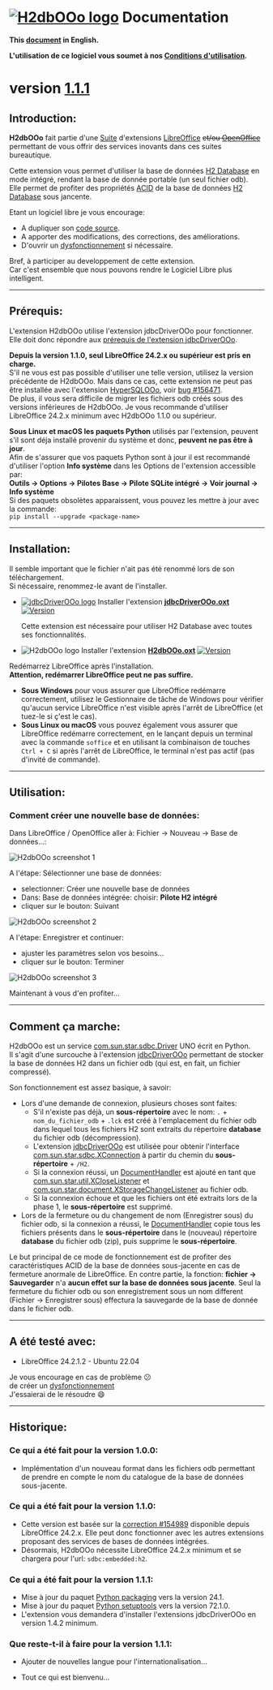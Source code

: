 <!--
╔════════════════════════════════════════════════════════════════════════════════════╗
║                                                                                    ║
║   Copyright (c) 2020 https://prrvchr.github.io                                     ║
║                                                                                    ║
║   Permission is hereby granted, free of charge, to any person obtaining            ║
║   a copy of this software and associated documentation files (the "Software"),     ║
║   to deal in the Software without restriction, including without limitation        ║
║   the rights to use, copy, modify, merge, publish, distribute, sublicense,         ║
║   and/or sell copies of the Software, and to permit persons to whom the Software   ║
║   is furnished to do so, subject to the following conditions:                      ║
║                                                                                    ║
║   The above copyright notice and this permission notice shall be included in       ║
║   all copies or substantial portions of the Software.                              ║
║                                                                                    ║
║   THE SOFTWARE IS PROVIDED "AS IS", WITHOUT WARRANTY OF ANY KIND,                  ║
║   EXPRESS OR IMPLIED, INCLUDING BUT NOT LIMITED TO THE WARRANTIES                  ║
║   OF MERCHANTABILITY, FITNESS FOR A PARTICULAR PURPOSE AND NONINFRINGEMENT.        ║
║   IN NO EVENT SHALL THE AUTHORS OR COPYRIGHT HOLDERS BE LIABLE FOR ANY             ║
║   CLAIM, DAMAGES OR OTHER LIABILITY, WHETHER IN AN ACTION OF CONTRACT,             ║
║   TORT OR OTHERWISE, ARISING FROM, OUT OF OR IN CONNECTION WITH THE SOFTWARE       ║
║   OR THE USE OR OTHER DEALINGS IN THE SOFTWARE.                                    ║
║                                                                                    ║
╚════════════════════════════════════════════════════════════════════════════════════╝
-->
# [![H2dbOOo logo][1]][2] Documentation

**This [document][3] in English.**

**L'utilisation de ce logiciel vous soumet à nos [Conditions d'utilisation][4].**

# version [1.1.1][5]

## Introduction:

**H2dbOOo** fait partie d'une [Suite][6] d'extensions [LibreOffice][7] ~~et/ou [OpenOffice][8]~~ permettant de vous offrir des services inovants dans ces suites bureautique.  

Cette extension vous permet d'utiliser la base de données [H2 Database][9] en mode intégré, rendant la base de donnée portable (un seul fichier odb).  
Elle permet de profiter des propriétés [ACID][10] de la base de données [H2 Database][11] sous jancente.

Etant un logiciel libre je vous encourage:
- A dupliquer son [code source][12].
- A apporter des modifications, des corrections, des améliorations.
- D'ouvrir un [dysfonctionnement][13] si nécessaire.

Bref, à participer au developpement de cette extension.  
Car c'est ensemble que nous pouvons rendre le Logiciel Libre plus intelligent.

___

## Prérequis:

L'extension H2dbOOo utilise l'extension jdbcDriverOOo pour fonctionner.  
Elle doit donc répondre aux [prérequis de l'extension jdbcDriverOOo][14].

**Depuis la version 1.1.0, seul LibreOffice 24.2.x ou supérieur est pris en charge.**  
S'il ne vous est pas possible d'utiliser une telle version, utilisez la version précédente de H2dbOOo. Mais dans ce cas, cette extension ne peut pas être installée avec l'extension [HyperSQLOOo][15], voir [bug #156471][16].  
De plus, il vous sera difficile de migrer les fichiers odb créés sous des versions inférieures de H2dbOOo. Je vous recommande d'utiliser LibreOffice 24.2.x minimum avec H2dbOOo 1.1.0 ou supérieur.

**Sous Linux et macOS les paquets Python** utilisés par l'extension, peuvent s'il sont déja installé provenir du système et donc, **peuvent ne pas être à jour**.  
Afin de s'assurer que vos paquets Python sont à jour il est recommandé d'utiliser l'option **Info système** dans les Options de l'extension accessible par:  
**Outils -> Options -> Pilotes Base -> Pilote SQLite intégré -> Voir journal -> Info système**  
Si des paquets obsolètes apparaissent, vous pouvez les mettre à jour avec la commande:  
`pip install --upgrade <package-name>`

___

## Installation:

Il semble important que le fichier n'ait pas été renommé lors de son téléchargement.  
Si nécessaire, renommez-le avant de l'installer.

- [![jdbcDriverOOo logo][17]][18] Installer l'extension **[jdbcDriverOOo.oxt][19]** [![Version][20]][19]

    Cette extension est nécessaire pour utiliser H2 Database avec toutes ses fonctionnalités.

- ![H2dbOOo logo][21] Installer l'extension **[H2dbOOo.oxt][22]** [![Version][23]][22]

Redémarrez LibreOffice après l'installation.  
**Attention, redémarrer LibreOffice peut ne pas suffire.**
- **Sous Windows** pour vous assurer que LibreOffice redémarre correctement, utilisez le Gestionnaire de tâche de Windows pour vérifier qu'aucun service LibreOffice n'est visible après l'arrêt de LibreOffice (et tuez-le si ç'est le cas).
- **Sous Linux ou macOS** vous pouvez également vous assurer que LibreOffice redémarre correctement, en le lançant depuis un terminal avec la commande `soffice` et en utilisant la combinaison de touches `Ctrl + C` si après l'arrêt de LibreOffice, le terminal n'est pas actif (pas d'invité de commande).

___

## Utilisation:

### Comment créer une nouvelle base de données:

Dans LibreOffice / OpenOffice aller à: Fichier -> Nouveau -> Base de données...:

![H2dbOOo screenshot 1][24]

A l'étape: Sélectionner une base de données:
- selectionner: Créer une nouvelle base de données
- Dans: Base de données intégrée: choisir: **Pilote H2 intégré**
- cliquer sur le bouton: Suivant

![H2dbOOo screenshot 2][25]

A l'étape: Enregistrer et continuer:
- ajuster les paramètres selon vos besoins...
- cliquer sur le bouton: Terminer

![H2dbOOo screenshot 3][26]

Maintenant à vous d'en profiter...

___

## Comment ça marche:

H2dbOOo est un service [com.sun.star.sdbc.Driver][27] UNO écrit en Python.  
Il s'agit d'une surcouche à l'extension [jdbcDriverOOo][18] permettant de stocker la base de données H2 dans un fichier odb (qui est, en fait, un fichier compressé).

Son fonctionnement est assez basique, à savoir:

- Lors d'une demande de connexion, plusieurs choses sont faites:
  - S'il n'existe pas déjà, un **sous-répertoire** avec le nom: `.` + `nom_du_fichier_odb` + `.lck` est créé à l'emplacement du fichier odb dans lequel tous les fichiers H2 sont extraits du répertoire **database** du fichier odb (décompression).
  - L'extension [jdbcDriverOOo][18] est utilisée pour obtenir l'interface [com.sun.star.sdbc.XConnection][28] à partir du chemin du **sous-répertoire** + `/H2`.
  - Si la connexion réussi, un [DocumentHandler][29] est ajouté en tant que [com.sun.star.util.XCloseListener][30] et [com.sun.star.document.XStorageChangeListener][31] au fichier odb.
  - Si la connexion échoue et que les fichiers ont été extraits lors de la phase 1, le **sous-répertoire** est supprimé.
- Lors de la fermeture ou du changement de nom (Enregistrer sous) du fichier odb, si la connexion a réussi, le [DocumentHandler][29] copie tous les fichiers présents dans le **sous-répertoire** dans le (nouveau) répertoire **database** du fichier odb (zip), puis supprime le **sous-répertoire**.

Le but principal de ce mode de fonctionnement est de profiter des caractéristiques ACID de la base de données sous-jacente en cas de fermeture anormale de LibreOffice.
En contre partie, la fonction: **fichier -> Sauvegarder** n'a **aucun effet sur la base de données sous jacente**. Seul la fermeture du fichier odb ou son enregistrement sous un nom different (Fichier -> Enregistrer sous) effectura la sauvegarde de la base de donnée dans le fichier odb.

___

## A été testé avec:

* LibreOffice 24.2.1.2 - Ubuntu 22.04

Je vous encourage en cas de problème :confused:  
de créer un [dysfonctionnement][13]  
J'essaierai de le résoudre :smile:

___

## Historique:

### Ce qui a été fait pour la version 1.0.0:

- Implémentation d'un nouveau format dans les fichiers odb permettant de prendre en compte le nom du catalogue de la base de données sous-jacente.

### Ce qui a été fait pour la version 1.1.0:

- Cette version est basée sur la [correction #154989][32] disponible depuis LibreOffice 24.2.x. Elle peut donc fonctionner avec les autres extensions proposant des services de bases de données intégrées.
- Désormais, H2dbOOo nécessite LibreOffice 24.2.x minimum et se chargera pour l'url: `sdbc:embedded:h2`.

### Ce qui a été fait pour la version 1.1.1:

- Mise à jour du paquet [Python packaging][33] vers la version 24.1.
- Mise à jour du paquet [Python setuptools][34] vers la version 72.1.0.
- L'extension vous demandera d'installer l'extensions jdbcDriverOOo en version 1.4.2 minimum.

### Que reste-t-il à faire pour la version 1.1.1:

- Ajouter de nouvelles langue pour l'internationalisation...

- Tout ce qui est bienvenu...

[1]: </img/h2db.svg#collapse>
[2]: <https://prrvchr.github.io/H2dbOOo/>
[3]: <https://prrvchr.github.io/H2dbOOo/>
[4]: <https://prrvchr.github.io/H2dbOOo/source/H2dbOOo/registration/TermsOfUse_fr>
[5]: <https://prrvchr.github.io/H2dbOOo/README_fr#historique>
[6]: <https://prrvchr.github.io/README_fr>
[7]: <https://fr.libreoffice.org/download/telecharger-libreoffice/>
[8]: <https://www.openoffice.org/fr/Telecharger/>
[9]: <https://github.com/h2database/h2database>
[10]: <https://en.wikipedia.org/wiki/ACID>
[11]: <https://www.h2database.com/html/features.html#logging_recovery>
[12]: <https://github.com/prrvchr/H2dbOOo/>
[13]: <https://github.com/prrvchr/H2dbOOo/issues/new>
[14]: <https://prrvchr.github.io/jdbcDriverOOo/README_fr#pr%C3%A9requis>
[15]: <https://prrvchr.github.io/HyperSQLOOo/README_fr#pr%C3%A9requis>
[16]: <https://bugs.documentfoundation.org/show_bug.cgi?id=156471>
[17]: <https://prrvchr.github.io/jdbcDriverOOo/img/jdbcDriverOOo.svg#middle>
[18]: <https://prrvchr.github.io/jdbcDriverOOo/README_fr>
[19]: <https://github.com/prrvchr/jdbcDriverOOo/releases/latest/download/jdbcDriverOOo.oxt>
[20]: <https://img.shields.io/github/v/tag/prrvchr/jdbcDriverOOo?label=latest#right>
[21]: <img/H2dbOOo.svg#middle>
[22]: <https://github.com/prrvchr/H2dbOOo/releases/latest/download/H2dbOOo.oxt>
[23]: <https://img.shields.io/github/downloads/prrvchr/H2dbOOo/latest/total?label=v1.1.0#right>
[24]: <img/H2dbOOo-1_fr.png>
[25]: <img/H2dbOOo-2_fr.png>
[26]: <img/H2dbOOo-3_fr.png>
[27]: <https://www.openoffice.org/api/docs/common/ref/com/sun/star/sdbc/Driver.html>
[28]: <https://www.openoffice.org/api/docs/common/ref/com/sun/star/sdbc/XConnection.html>
[29]: <https://github.com/prrvchr/H2dbOOo/blob/main/uno/lib/uno/embedded/documenthandler.py>
[30]: <https://www.openoffice.org/api/docs/common/ref/com/sun/star/util/XCloseListener.html>
[31]: <http://www.openoffice.org/api/docs/common/ref/com/sun/star/document/XStorageChangeListener.html>
[32]: <https://gerrit.libreoffice.org/c/core/+/154989>
[33]: <https://pypi.org/project/packaging/>
[34]: <https://pypi.org/project/setuptools/>
